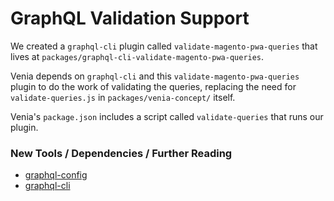 # GraphQL Validation Support

We created a `graphql-cli` plugin called `validate-magento-pwa-queries` that lives at `packages/graphql-cli-validate-magento-pwa-queries`.

Venia depends on `graphql-cli` and this `validate-magento-pwa-queries` plugin to do the work of validating the queries,
replacing the need for `validate-queries.js` in `packages/venia-concept/` itself.

Venia's `package.json` includes a script called `validate-queries` that runs our plugin.

### New Tools / Dependencies / Further Reading

* [graphql-config](https://github.com/prisma/graphql-config)
* [graphql-cli](https://github.com/graphql-cli/graphql-cli)
